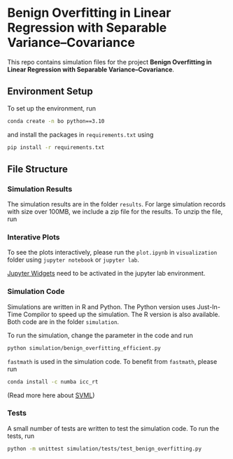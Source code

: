 # Benign Overfitting in Linear Regression with Separable Variance–Covariance

This repo contains simulation files for the project **Benign Overfitting in Linear Regression with Separable Variance–Covariance**.

## Environment Setup

To set up the environment, run

```bash
conda create -n bo python==3.10
```

and install the packages in `requirements.txt` using

```bash
pip install -r requirements.txt
```

## File Structure

### Simulation Results

The simulation results are in the folder `results`. For large simulation records with size over 100MB, we include a zip file for the results. To unzip the file, run

### Interative Plots

To see the plots interactively, please run the `plot.ipynb` in `visualization` folder using `jupyter notebook` or `jupyter lab`. 

[Jupyter Widgets](https://ipywidgets.readthedocs.io/en/7.x/user_install.html) need to be activated in the jupyter lab environment.

### Simulation Code

Simulations are written in R and Python. The Python version uses Just-In-Time Compilor to speed up the simulation. The R version is also available. Both code are in the folder `simulation`.

To run the simulation, change the parameter in the code and run

```bash
python simulation/benign_overfitting_efficient.py
```

`fastmath`  is used in the simulation code. To benefit from `fastmath`, please run

```bash
conda install -c numba icc_rt
```

(Read more here about [SVML](https://numba.pydata.org/numba-doc/latest/user/performance-tips.html#intel-svml))

### Tests

A small number of tests are written to test the simulation code. To run the tests, run

```bash
python -m unittest simulation/tests/test_benign_overfitting.py
```